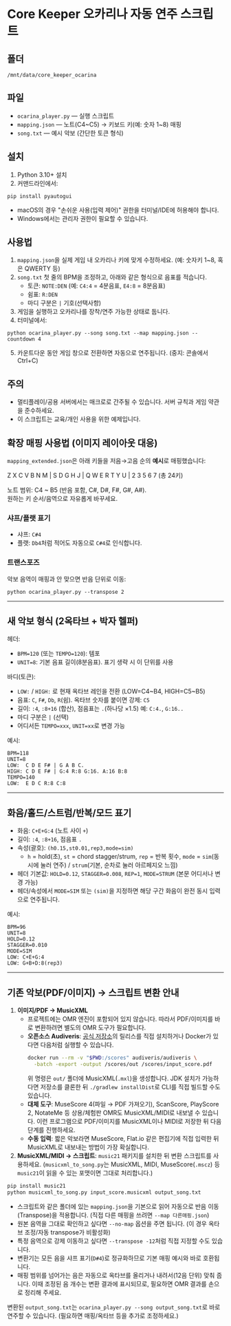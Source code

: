 
# Core Keeper 오카리나 자동 연주 스크립트

## 폴더
`/mnt/data/core_keeper_ocarina`

## 파일
- `ocarina_player.py` — 실행 스크립트
- `mapping.json` — 노트(C4~C5) → 키보드 키(예: 숫자 1~8) 매핑
- `song.txt` — 예시 악보 (간단한 토큰 형식)

## 설치
1) Python 3.10+ 설치
2) 커맨드라인에서:
```
pip install pyautogui
```
- macOS의 경우 "손쉬운 사용(입력 제어)" 권한을 터미널/IDE에 허용해야 합니다.
- Windows에서는 관리자 권한이 필요할 수 있습니다.

## 사용법
1) `mapping.json`을 실제 게임 내 오카리나 키에 맞게 수정하세요. (예: 숫자키 1~8, 혹은 QWERTY 등)
2) `song.txt` 첫 줄의 BPM을 조정하고, 아래와 같은 형식으로 음표를 적습니다.
   - 토큰: `NOTE:DEN` (예: `C4:4` = 4분음표, `E4:8` = 8분음표)
   - 쉼표: `R:DEN`
   - 마디 구분은 `|` 기호(선택사항)
3) 게임을 실행하고 오카리나를 장착/연주 가능한 상태로 둡니다.
4) 터미널에서:
```
python ocarina_player.py --song song.txt --map mapping.json --countdown 4
```
5) 카운트다운 동안 게임 창으로 전환하면 자동으로 연주됩니다. (중지: 콘솔에서 Ctrl+C)

## 주의
- 멀티플레이/공용 서버에서는 매크로로 간주될 수 있습니다. 서버 규칙과 게임 약관을 준수하세요.
- 이 스크립트는 교육/개인 사용을 위한 예제입니다.

## 확장 매핑 사용법 (이미지 레이아웃 대응)
`mapping_extended.json`은 아래 키들을 저음→고음 순의 **예시**로 매핑했습니다:

Z X C V B N M | S D G H J | Q W E R T Y U | 2 3 5 6 7  (총 24키)

노트 범위: C4 ~ B5 (반음 포함, C#, D#, F#, G#, A#).  
원하는 키 순서/음역으로 자유롭게 바꾸세요.

### 샤프/플랫 표기
- 샤프: `C#4`
- 플랫: `Db4`처럼 적어도 자동으로 `C#4`로 인식합니다.

### 트랜스포즈
악보 음역이 매핑과 안 맞으면 반음 단위로 이동:
```
python ocarina_player.py --transpose 2
```


---
## 새 악보 형식 (2옥타브 + 박자 헬퍼)
헤더:
- `BPM=120` (또는 `TEMPO=120`): 템포
- `UNIT=8`: 기본 음표 길이(8분음표). 표기 생략 시 이 단위를 사용

바디(토큰):
- `LOW:` / `HIGH:` 로 현재 옥타브 레인을 전환 (LOW=C4~B4, HIGH=C5~B5)
- 음표: `C`, `F#`, `Db`, `R`(쉼). 옥타브 숫자를 붙이면 강제: `C5`
- 길이: `:4`, `:8+16` (합산), 점음표는 `.`(하나당 ×1.5) 예: `C:4.`, `G:16..`
- 마디 구분은 `|` (선택)
- 어디서든 `TEMPO=xxx`, `UNIT=xx`로 변경 가능

예시:
```
BPM=118
UNIT=8
LOW:  C D E F# | G A B C.
HIGH: C D E F# | G:4 R:8 G:16. A:16 B:8
TEMPO=140
LOW:  E D C R:8 C:8
```

---
## 화음/홀드/스트럼/반복/모드 표기
- 화음: `C+E+G:4` (노트 사이 `+`)
- 길이: `:4`, `:8+16`, 점음표 `.`
- 속성(괄호): `(h0.15,st0.01,rep3,mode=sim)`
  - `h` = hold(초), `st` = chord stagger/strum, `rep` = 반복 횟수, `mode` = `sim`(동시에 눌러 연주) / `strum`(기본, 순차로 눌러 아르페지오 느낌)
- 헤더 기본값: `HOLD=0.12`, `STAGGER=0.008`, `REP=1`, `MODE=STRUM` (본문 어디서나 변경 가능)
- 헤더/속성에서 `MODE=SIM` 또는 `(sim)`을 지정하면 해당 구간 화음이 완전 동시 입력으로 연주됩니다.

예시:
```
BPM=96
UNIT=8
HOLD=0.12
STAGGER=0.010
MODE=SIM
LOW: C+E+G:4
LOW: G+B+D:8(rep3)
```

---
## 기존 악보(PDF/이미지) → 스크립트 변환 안내
1. **이미지/PDF → MusicXML**
   - 프로젝트에는 OMR 엔진이 포함되어 있지 않습니다. 따라서 PDF/이미지를 바로 변환하려면 별도의 OMR 도구가 필요합니다.
   - **오픈소스 Audiveris**: [공식 저장소](https://github.com/Audiveris/audiveris)의 릴리스를 직접 설치하거나 Docker가 있다면 다음처럼 실행할 수 있습니다.
     ```bash
     docker run --rm -v "$PWD:/scores" audiveris/audiveris \
       -batch -export -output /scores/out /scores/input_score.pdf
     ```
     위 명령은 `out/` 폴더에 MusicXML(`.mxl`)을 생성합니다. JDK 설치가 가능하다면 저장소를 클론한 뒤 `./gradlew installDist`로 CLI를 직접 빌드할 수도 있습니다.
   - **대체 도구**: MuseScore 4(파일 → PDF 가져오기), ScanScore, PlayScore 2, NotateMe 등 상용/체험판 OMR도 MusicXML/MIDI로 내보낼 수 있습니다. 이런 프로그램으로 PDF/이미지를 MusicXML이나 MIDI로 저장한 뒤 다음 단계를 진행하세요.
   - **수동 입력**: 짧은 악보라면 MuseScore, Flat.io 같은 편집기에 직접 입력한 뒤 MusicXML로 내보내는 방법이 가장 확실합니다.
2. **MusicXML/MIDI → 스크립트**: `music21` 패키지를 설치한 뒤 변환 스크립트를 사용하세요. (`musicxml_to_song.py`는 MusicXML, MIDI, MuseScore(`.mscz`) 등 `music21`이 읽을 수 있는 포맷이면 그대로 처리합니다.)

```bash
pip install music21
python musicxml_to_song.py input_score.musicxml output_song.txt
```

- 스크립트와 같은 폴더에 있는 `mapping.json`을 기본으로 읽어 자동으로 반음 이동(Transpose)을 적용합니다. (직접 다른 매핑을 쓰려면 `--map 다른매핑.json`)
- 원본 음역을 그대로 확인하고 싶다면 `--no-map` 옵션을 주면 됩니다. (이 경우 옥타브 조정/자동 transpose가 비활성화)
- 특정 음역으로 강제 이동하고 싶다면 `--transpose -12`처럼 직접 지정할 수도 있습니다.
- 변환기는 모든 음을 샤프 표기(`D#4`)로 정규화하므로 기본 매핑 예시와 바로 호환됩니다.
- 매핑 범위를 넘어가는 음은 자동으로 옥타브를 올리거나 내려서(12음 단위) 맞춰 줍니다. 이때 조정된 음 개수는 변환 결과에 표시되므로, 필요하면 OMR 결과를 손으로 정리해 주세요.

변환된 `output_song.txt`는 `ocarina_player.py --song output_song.txt`로 바로 연주할 수 있습니다. (필요하면 매핑/옥타브 등을 추가로 조정하세요.)
